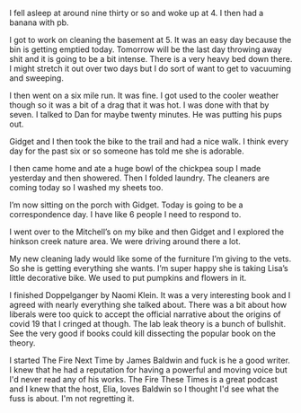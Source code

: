 I fell asleep at around nine thirty or so and woke up at 4. I then had a banana with pb. 

I got to work on cleaning the basement at 5. It was an easy day because the bin is getting emptied today. Tomorrow will be the last day throwing away shit and it is going to be a bit intense. There is a very heavy bed down there. I might stretch it out over two days but I do sort of want to get to vacuuming and sweeping. 

I then went on a six mile run. It was fine. I got used to the cooler weather though so it was a bit of a drag that it was hot. I was done with that by seven. I talked to Dan for maybe twenty minutes. He was putting his pups out. 

Gidget and I then took the bike to the trail and had a nice walk. I think every day for the past six or so someone has told me she is adorable. 

I then came home and ate a huge bowl of the chickpea soup I made yesterday and then showered. Then I folded laundry. The cleaners are coming today so I washed my sheets too. 

I’m now sitting on the porch with Gidget. Today is going to be a correspondence day. I have like 6 people I need to respond to.

I went over to the Mitchell’s on my bike and then Gidget and I explored the hinkson creek nature area. We were driving around there a lot. 

My new cleaning lady would like some of the furniture I’m giving to the vets. So she is getting everything she wants. I’m super happy she is taking Lisa’s little decorative bike. We used to put pumpkins and flowers in it.

I finished Doppelganger by Naomi Klein. It was a very interesting book and I agreed with nearly everything she talked about. There was a bit about how liberals were too quick to accept the official narrative about the origins of covid 19 that I cringed at though. The lab leak theory is a bunch of bullshit. See the very good if books could kill dissecting the popular book on the theory.

I started The Fire Next Time by James Baldwin and fuck is he a good writer. I knew that he had a reputation for having a powerful and moving voice but I'd never read any of his works. The Fire These Times is a great podcast and I knew that the host, Elia, loves Baldwin so I thought I'd see what the fuss is about. I'm not regretting it.